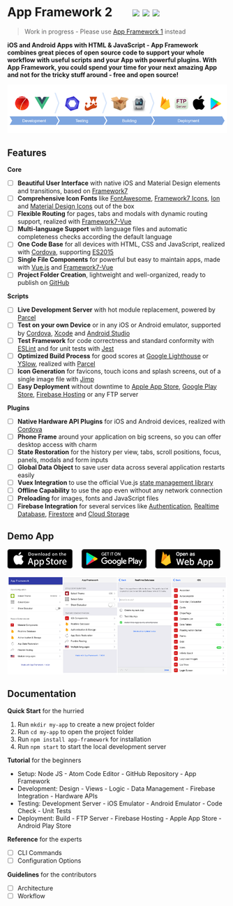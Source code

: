 # App Framework 2 &nbsp; &nbsp; &nbsp; [![](https://img.shields.io/npm/dt/app-framework.svg)](https://www.npmjs.com/package/app-framework) [![](https://img.shields.io/npm/v/app-framework.svg)](https://www.npmjs.com/package/app-framework) [![](https://img.shields.io/npm/l/app-framework.svg)](https://www.npmjs.com/package/app-framework)

> Work in progress - Please use [App Framework 1](https://github.com/scriptPilot/app-framework#app-framework------) instead

**iOS and Android Apps with HTML & JavaScript - App Framework combines great pieces of open source code to support your whole workflow with useful scripts and your App with powerful plugins. With App Framework, you could spend your time for your next amazing App and not for the tricky stuff around - free and open source!**

![](src/media/process.png)

## Features

**Core**

- [ ] **Beautiful User Interface** with native iOS and Material Design elements and transitions, based on [Framework7](https://framework7.io/)
- [ ] **Comprehensive Icon Fonts** like [FontAwesome](http://fontawesome.io/), [Framework7 Icons](http://framework7.io/icons/), [Ion](http://ionicons.com/) and [Material Design Icons](https://material.io/icons/) out of the box
- [ ] **Flexible Routing** for pages, tabs and modals with dynamic routing support, realized with [Framework7-Vue](https://framework7.io/vue/navigation-router.html)
- [ ] **Multi-language Support** with language files and automatic completeness checks according the default language
- [ ] **One Code Base** for all devices with HTML, CSS and JavaScript, realized with [Cordova](https://cordova.apache.org/), supporting [ES2015](https://babeljs.io/learn-es2015/)
- [ ] **Single File Components** for powerful but easy to maintain apps, made with [Vue.js](https://vuejs.org/) and [Framework7-Vue](http://framework7.io/vue/)
- [ ] **Project Folder Creation**, lightweight and well-organized, ready to publish on [GitHub](https://github.com/about)

**Scripts**

- [ ] **Live Development Server** with hot module replacement, powered by [Parcel](https://parceljs.org/)
- [ ] **Test on your own Device** or in any iOS or Android emulator, supported by [Cordova](https://cordova.apache.org/), [Xcode](https://developer.apple.com/xcode/) and [Android Studio](https://developer.android.com/studio)
- [ ] **Test Framework** for code correctness and standard conformity with [ESLint](http://eslint.org/) and for unit tests with [Jest](https://facebook.github.io/jest/)
- [ ] **Optimized Build Process** for good scores at [Google Lighthouse](https://developers.google.com/web/tools/lighthouse/) or [YSlow](http://yslow.org/), realized with [Parcel](https://parceljs.org/)
- [ ] **Icon Generation** for favicons, touch icons and splash screens, out of a single image file with [Jimp](https://github.com/oliver-moran/jimp)
- [ ] **Easy Deployment** without downtime to [Apple App Store](https://developer.apple.com/xcode/), [Google Play Store](https://developer.android.com/studio), [Firebase Hosting](https://firebase.google.com/products/hosting/) or any FTP server

**Plugins**

- [ ] **Native Hardware API Plugins** for iOS and Android devices, realized with [Cordova](https://cordova.apache.org/)
- [ ] **Phone Frame** around your application on big screens, so you can offer desktop access with charm
- [ ] **State Restoration** for the history per view, tabs, scroll positions, focus, panels, modals and form inputs
- [ ] **Global Data Object** to save user data across several application restarts easily
- [ ] **Vuex Integration** to use the official Vue.js [state management library](https://vuex.vuejs.org/en/intro.html)
- [ ] **Offline Capability** to use the app even without any network connection
- [ ] **Preloading** for images, fonts and JavaScript files
- [ ] **Firebase Integration** for several services like [Authentication](https://firebase.google.com/products/auth/), [Realtime Database](https://firebase.google.com/products/realtime-database/), [Firestore](https://firebase.google.com/products/firestore/) and [Cloud Storage](https://firebase.google.com/products/storage/)

## Demo App

[![Download on the App Store Play](src/media/button-app-store.png)](https://itunes.apple.com/us/app/app-framework-demo/id1203927581?mt=8')
&nbsp;&nbsp;&nbsp;
[![Get it on Google Play](src/media/button-play-store.png)](https://play.google.com/store/apps/details?id=de.scriptpilot.appframework)
&nbsp;&nbsp;&nbsp;
[![Open as Web App](src/media/button-firebase.png)](https://demo.app-framework.com)

![Screenshots](src/media/screenshots.png)

## Documentation

**Quick Start** for the hurried

1. Run `mkdir my-app` to create a new project folder
2. Run `cd my-app` to open the project folder
3. Run `npm install app-framework` for installation
4. Run `npm start` to start the local development server

**Tutorial** for the beginners

- Setup: Node JS - Atom Code Editor - GitHub Repository - App Framework
- Development: Design - Views - Logic - Data Management - Firebase Integration - Hardware APIs
- Testing: Development Server - iOS Emulator - Android Emulator - Code Check - Unit Tests
- Deployment: Build - FTP Server - Firebase Hosting - Apple App Store - Android Play Store

**Reference** for the experts

- [ ] CLI Commands
- [ ] Configuration Options

**Guidelines** for the contributors

- [ ] Architecture
- [ ] Workflow
